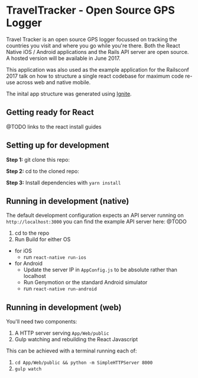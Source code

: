 #  TravelTracker - Open Source GPS Logger

Travel Tracker is an open source GPS logger focussed on tracking the
countries you visit and where you go while you're there. Both the React
Native iOS / Android applications and the Rails API server are open
source. A hosted version will be available in June 2017.

This application was also used as the example application for the
Railsconf 2017 talk on how to structure a single react codebase for
maximum code re-use across web and native mobile.

The inital app structure was generated using [Ignite](https://github.com/infinitered/ignite).

## Getting ready for React

@TODO links to the react install guides

## Setting up for development

**Step 1:** git clone this repo:

**Step 2:** cd to the cloned repo:

**Step 3:** Install dependencies with `yarn install`


## Running in development (native)

The default development configuration expects an API server running on
`http://localhost:3000` you can find the example API server here: @TODO

1. cd to the repo
2. Run Build for either OS
  * for iOS
    * run `react-native run-ios`
  * for Android
    * Update the server IP in `AppConfig.js` to be absolute rather than
      localhost
    * Run Genymotion or the standard Android simulator
    * run `react-native run-android`

## Running in development (web)

You'll need two components:

1. A HTTP server serving `App/Web/public`
2. Gulp watching and rebuilding the React Javascript

This can be achieved with a terminal running each of:

1. `cd App/Web/public && python -m SimpleHTTPServer 8000`
2. `gulp watch`
